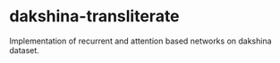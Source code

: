 # dakshina-transliterate
Implementation of recurrent and attention based networks on dakshina dataset.

